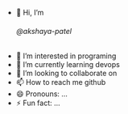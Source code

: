 - 👋 Hi, I’m <p1> <h6> @akshaya-patel
- 👀 I’m interested in programing
- 🌱 I’m currently learning devops
- 💞️ I’m looking to collaborate on 
- 📫 How to reach me github
- 😄 Pronouns: ...
- ⚡ Fun fact: ...

<!---
akshaya-patel/akshaya-patel is a ✨ special ✨ repository because its `README.md` (this file) appears on your GitHub profile.
You can click the Preview link to take a look at your changes.
--->
